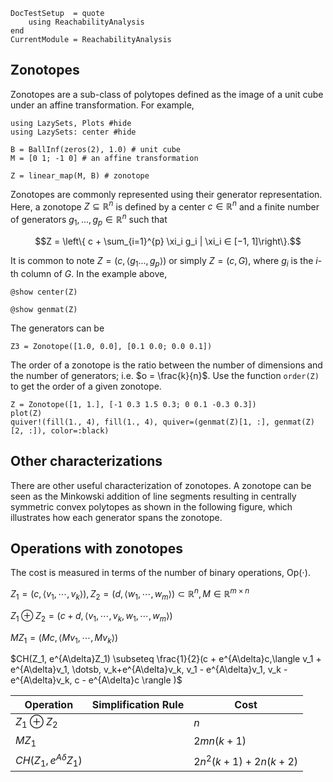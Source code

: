 ```@meta
DocTestSetup  = quote
    using ReachabilityAnalysis
end
CurrentModule = ReachabilityAnalysis
```

## Zonotopes

Zonotopes are a sub-class of polytopes defined as the image of a unit cube under
an affine transformation. For example,

```@example zonotope_definition
using LazySets, Plots #hide
using LazySets: center #hide

B = BallInf(zeros(2), 1.0) # unit cube
M = [0 1; -1 0] # an affine transformation

Z = linear_map(M, B) # zonotope
```

Zonotopes are commonly represented using their generator representation.
Here, a zonotope $Z ⊆ \mathbb{R}^n$ is defined by a center $c ∈ \mathbb{R}^n$ and
a finite number of generators $g_1, . . . , g_p ∈ \mathbb{R}^n$ such that

```math
Z = \left\{ c + \sum_{i=1}^{p} \xi_i g_i | \xi_i ∈ [−1, 1]\right\}.
```
It is common to note $Z = (c, \langle g_1 . . . , g_p \rangle)$ or simply
$Z = (c, G)$, where $g_i$ is the $i$-th column of $G$. In the example above,

```@example zonotope_definition
@show center(Z)

@show genmat(Z)
```

The generators can be

```@example zonotope_definition
Z3 = Zonotope([1.0, 0.0], [0.1 0.0; 0.0 0.1])
```

The order of a zonotope is the ratio between the number of dimensions and the number
of generators; i.e. $o = \frac{k}{n}$. Use the function `order(Z)` to get the order
of a given zonotope.



```@example zonotope_definition
Z = Zonotope([1, 1.], [-1 0.3 1.5 0.3; 0 0.1 -0.3 0.3])
plot(Z)
quiver!(fill(1., 4), fill(1., 4), quiver=(genmat(Z)[1, :], genmat(Z)[2, :]), color=:black)
```

## Other characterizations

There are other useful characterization of zonotopes. A zonotope can be seen as the Minkowski addition of line segments resulting in centrally symmetric convex polytopes as shown in the following figure, which illustrates how each generator spans the zonotope.

## Operations with zonotopes

The cost is measured in terms of the number of binary operations, $\mathrm{Op}(\cdot)$.


$Z_1 = (c, \langle v_1, \dotsb, v_k \rangle), Z_2 = (d, \langle w_1, \dotsb, w_m \rangle) \subset \mathbb{R}^n, M \in \mathbb{R}^{m \times n}$

$Z_1 \oplus Z_2 = (c+d, \langle v_1, \dotsb, v_k, w_1, \dotsb, w_m \rangle)$

$MZ_1 = (Mc, \langle Mv_1, \dotsb, Mv_k \rangle)$

$CH(Z_1, e^{A\delta}Z_1) \subseteq \frac{1}{2}(c + e^{A\delta}c,\langle v_1 + e^{A\delta}v_1, \dotsb, v_k+e^{A\delta}v_k, v_1 - e^{A\delta}v_1, v_k - e^{A\delta}v_k, c - e^{A\delta}c \rangle )$

| Operation                 | Simplification Rule | Cost               |
|---------------------------|---------------------|--------------------|
| $Z_1 \oplus Z_2$          |                     |      $n$            |
| $MZ_1$                    |                     |      $2mn(k+1)$              |
| $CH(Z_1, e^{A\delta}Z_1)$ |                     |      $2n^2(k+1)+2n(k+2)$         |
